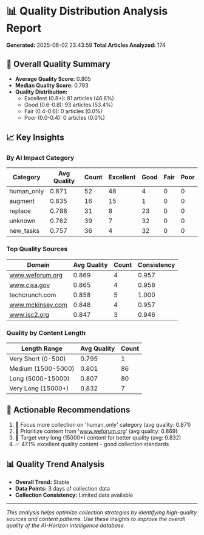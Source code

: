 
# 📊 Quality Distribution Analysis Report

**Generated:** 2025-06-02 23:43:59
**Total Articles Analyzed:** 174

## 🎯 Overall Quality Summary

- **Average Quality Score:** 0.805
- **Median Quality Score:** 0.793
- **Quality Distribution:**
  - Excellent (0.8+): 81 articles (46.6%)
  - Good (0.6-0.8): 93 articles (53.4%)
  - Fair (0.4-0.6): 0 articles (0.0%)
  - Poor (0.0-0.4): 0 articles (0.0%)

## 📈 Key Insights

### By AI Impact Category
| Category | Avg Quality | Count | Excellent | Good | Fair | Poor |
|----------|-------------|-------|-----------|------|------|------|
| human_only | 0.871 | 52 | 48 | 4 | 0 | 0 |
| augment | 0.835 | 16 | 15 | 1 | 0 | 0 |
| replace | 0.788 | 31 | 8 | 23 | 0 | 0 |
| unknown | 0.762 | 39 | 7 | 32 | 0 | 0 |
| new_tasks | 0.757 | 36 | 4 | 32 | 0 | 0 |

### Top Quality Sources
| Domain | Avg Quality | Count | Consistency |
|--------|-------------|--------|-------------|
| www.weforum.org | 0.869 | 4 | 0.957 |
| www.cisa.gov | 0.865 | 4 | 0.958 |
| techcrunch.com | 0.858 | 5 | 1.000 |
| www.mckinsey.com | 0.848 | 4 | 0.957 |
| www.isc2.org | 0.847 | 3 | 0.946 |

### Quality by Content Length
| Length Range | Avg Quality | Count |
|--------------|-------------|-------|
| Very Short (0-500) | 0.795 | 1 |
| Medium (1500-5000) | 0.801 | 86 |
| Long (5000-15000) | 0.807 | 80 |
| Very Long (15000+) | 0.832 | 7 |

## 🎯 Actionable Recommendations

1. 🎯 Focus more collection on 'human_only' category (avg quality: 0.871)
2. 🌟 Prioritize content from 'www.weforum.org' (avg quality: 0.869)
3. 📄 Target very long (15000+) content for better quality (avg: 0.832)
4. ✅ 47.1% excellent quality content - good collection standards


## 📊 Quality Trend Analysis

- **Overall Trend:** Stable
- **Data Points:** 3 days of collection data
- **Collection Consistency:** Limited data available

---

*This analysis helps optimize collection strategies by identifying high-quality sources and content patterns. Use these insights to improve the overall quality of the AI-Horizon intelligence database.*
